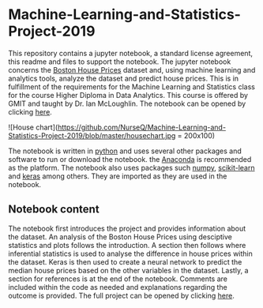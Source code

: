 # Machine-Learning-and-Statistics-Project-2019


This repository contains a jupyter notebook, a standard license agreement, this readme and files to support the notebook. The jupyter notebook  concerns the [Boston House Prices](https://www.cs.toronto.edu/~delve/data/boston/bostonDetail.html) dataset and, using machine learning and analytics tools, analyze the dataset and predict house prices. This is in fulfillment of the requirements for the Machine Learning and Statistics class for the course Higher Diploma in Data Analytics. This course is offered by GMIT and taught by Dr. Ian McLoughlin. The notebook can be opened by clicking [here](https://github.com/NurseQ/Machine-Learning-and-Statistics-Project-2019/blob/master/Machine-Learning-and-Statistics-Project.ipynb).  

![House chart](https://github.com/NurseQ/Machine-Learning-and-Statistics-Project-2019/blob/master/housechart.jpg = 200x100)

The notebook is written in [python](https://www.python.org/) and uses several other packages and software to run or download the notebook. the [Anaconda](https://www.anaconda.com/) is recommended as the platform. The notebook also uses packages such [numpy](https://numpy.org/), [scikit-learn](https://scikit-learn.org/stable/index.html) and [keras](https://keras.io/) among others. They are imported as they are used in the notebook. 

## Notebook content
The notebook first introduces the project and provides information about the dataset. An analysis of the Boston House Prices using desciptive statistics and plots follows the introduction. A section then follows where inferential statistics is used to analyse the difference in house prices within the dataset. Keras is then used to create a neural network to predict the median house prices based on the other variables in the dataset. Lastly, a section for references is at the end of the notebook. Comments are included within the code as needed and explanations regarding the outcome is provided. The full project can be opened by clicking [here](https://github.com/NurseQ/Machine-Learning-and-Statistics-Project-2019/blob/master/Machine-Learning-and-Statistics-Project.ipynb). 
